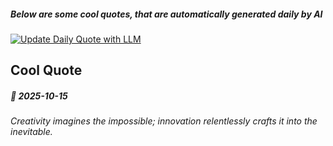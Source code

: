 ##### Below are some cool quotes, that are automatically generated daily by AI

[![Update Daily Quote with LLM](https://github.com/bedead/bedead/actions/workflows/daily-quote.yml/badge.svg?event=workflow_dispatch)](https://github.com/bedead/bedead/actions/workflows/daily-quote.yml)

## Cool Quote

<!-- QUOTE:START -->
##### 🌟 *2025-10-15*

###### Creativity imagines the impossible; innovation relentlessly crafts it into the inevitable.
<!-- QUOTE:END -->
